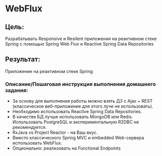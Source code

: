 # WebFlux
## Цель: 
Разрабатывать Responsive и Resilent приложения на реактивном стеке Spring c помощью Spring Web Flux и Reactive Spring Data Repositories
## Результат: 
Приложение на реактивном стеке Spring
### Описание/Пошаговая инструкция выполнения домашнего задания:
- За основу для выполнения работы можно взять ДЗ с Ajax + REST (классическое веб-приложение для этого луче не использовать).
- Необходимо использовать Reactive Spring Data Repositories.
- В качестве БД лучше использовать MongoDB или Redis. Использовать PostgreSQL и экспериментальную R2DBC не рекомендуется.
- RxJava vs Project Reactor - на Ваш вкус.
- Вместо классического Spring MVC и embedded Web-сервера использовать WebFlux.
- Опционально: реализовать на Functional Endpoints